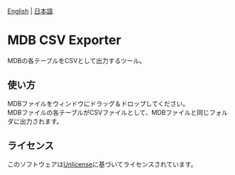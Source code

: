 [English](README.md) | [日本語](README.ja.md)

# MDB CSV Exporter

MDBの各テーブルをCSVとして出力するツール。

## 使い方

MDBファイルをウィンドウにドラッグ＆ドロップしてください。  
MDBファイルの各テーブルがCSVファイルとして、MDBファイルと同じフォルダに出力されます。

## ライセンス

このソフトウェアは[Unlicense](LICENSE)に基づいてライセンスされています。
